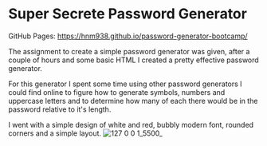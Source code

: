  # Super Secrete Password Generator
 
 GitHub Pages: https://hnm938.github.io/password-generator-bootcamp/
 
 The assignment to create a simple password generator was given, after a couple
 of hours and some basic HTML I created a pretty effective password generator.
 
 For this generator I spent some time using other password generators I could find
 online to figure how to generate symbols, numbers and uppercase letters and to
 determine how many of each there would be in the password relative to it's length.


I went with a simple design of white and red, bubbly modern font, rounded corners 
and a simple layout.
![127 0 0 1_5500_](https://user-images.githubusercontent.com/32249670/236960506-5e58a7f5-b3bc-4497-8281-5b764b52bf61.png)

